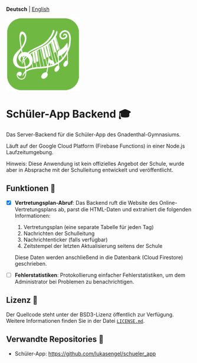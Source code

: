 **Deutsch** | [English](README_en.md)

<img alt="Logo" src=".github/icon_backend_512.png" height="200">

# Schüler-App Backend 🎓
Das Server-Backend für die Schüler-App des Gnadenthal-Gymnasiums.

Läuft auf der Google Cloud Platform (Firebase Functions) in einer Node.js Laufzeitumgebung.

Hinweis: Diese Anwendung ist kein offizielles Angebot der Schule, wurde aber in Absprache mit der Schulleitung entwickelt und veröffentlicht.

## Funktionen 🚀
- [x] **Vertretungsplan-Abruf**:
    Das Backend ruft die Website des Online-Vertretungsplans ab, parst die HTML-Daten und extrahiert die folgenden Informationen:
    
    1. Vertretungsplan (eine separate Tabelle für jeden Tag)
    2. Nachrichten der Schulleitung
    3. Nachrichtenticker (falls verfügbar)
    4. Zeitstempel der letzten Aktualisierung seitens der Schule
    
    Diese Daten werden anschließend in die Datenbank (Cloud Firestore) geschrieben.

- [ ] **Fehlerstatistiken**: Protokollierung einfacher Fehlerstatistiken, um dem Administrator bei Problemen zu benachrichtigen.

## Lizenz 📜
Der Quellcode steht unter der BSD3-Lizenz öffentlich zur Verfügung. Weitere Informationen finden Sie in der Datei [`LICENSE.md`](LICENSE.md).

## Verwandte Repositories 🔗
- Schüler-App: https://github.com/lukasengel/schueler_app